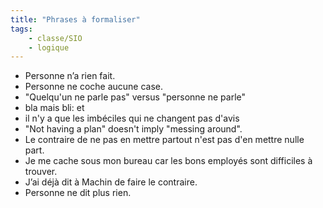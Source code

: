 ```yaml
---
title: "Phrases à formaliser"
tags:
    - classe/SIO
    - logique
---
```


- Personne n’a rien fait.
- Personne ne coche aucune case.
- "Quelqu'un ne parle pas" versus "personne ne parle"
- bla mais bli: et
- il n'y a que les imbéciles qui ne changent pas d'avis
- "Not having a plan" doesn't imply "messing around".
- Le contraire de ne pas en mettre partout n'est pas
  d'en mettre nulle part.
- Je me cache sous mon bureau car les bons employés sont difficiles à trouver.
- J’ai déjà dit à Machin de faire le contraire.
- Personne ne dit plus rien.
